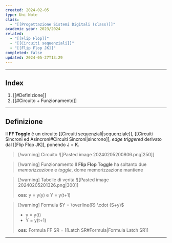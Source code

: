 ```yaml
---
created: 2024-02-05
type: Uni Note
class:
  - "[[Progettazione Sistemi Digitali (class)]]"
academic year: 2023/2024
related:
  - "[[Flip Flop]]"
  - "[[Circuiti sequenziali]]"
  - "[[Flip Flop JK]]"
completed: false
updated: 2024-05-27T13:29
---
```

---
## Index
1. [[#Definizione]]
2. [[#Circuito + Funzionamento]]

---
## Definizione
Il **FF Toggle** è un circuito [[Circuiti sequenziali|sequenziale]], [[Circuiti Sincroni ed Asincroni#Circuiti Sincroni|sincrono]], *edge triggered* derivato dal [[Flip Flop JK]], ponendo J = K.

>[!warning] Circuito
>![[Pasted image 20240205200806.png|250]]

>[!warning] Funzionamento
>Il **Flip Flop Toggle** ha soltanto due  *memorizzazione* e *toggle*, dome memorizzazione mantiene 

>[!warning] Tabelle di verità
![[Pasted image 20240205201326.png|300]]
>
>**oss:** y = y(y) e Y = y(t+1)

>[!warning] Formula
$Y = \overline{R} \cdot (S+y)$
>- y = y(t)
>- Y = y(t+1)
>
>**oss:** Formula FF SR =  [[Latch SR#Formula|Formula Latch SR]]

---